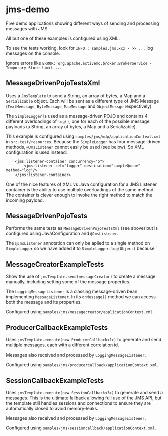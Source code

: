 # jms-demo

Five demo applications showing different ways of sending and processing
messages with JMS.

All but one of these examples is configured using XML.

To see the tests working, look for `INFO : samples.jms.xxx - >> ...` log messages
on the console.

Ignore errors like `ERROR: org.apache.activemq.broker.BrokerService - Temporary Store limit ...`

## MessageDrivenPojoTestsXml

Uses a `JmsTemplate` to send a String, an array of bytes, a Map and
a `Serializable` object.  Each will be sent as a different type of
JMS Message (`TextMeessage`, `ByteMessage`, `MapMessage` and
`ObjectMessge` respectively)

The `SimpleLogger` is used as a message-driven POJO and contains 4
different overloadings of `log()`, one for each of the possible message
payloads (a String, an array of bytes, a Map and a Serializable).

This example is configured using `samples/jms/mdp/applicationContext.xml`
in `src.test/resources`.  Because the `SimpleLogger` has four message-driven
methods, `@JmsListener` cannot easily be used (see below). So XML
configuration is used instead:

```
	<jms:listener-container concurrency="5">
		<jms:listener ref="logger" destination="sampleQueue" method="log"/>
	</jms:listener-container>
```

One of the nice features of XML vs Java configuration for a JMS Listener
container is the ability to use multiple overloadings of the same method.
The container is clever enough to invoke the right method to match the
incoming payload.

## MessageDrivenPojoTests

Performs the same tests as `MessageDrivenPojoTestsXml` (see above) but
is configured using JavaConfiguration and `@JmsListener`.

The `@JmsListener` annotation can only be aplied to a single method on
`SimpleLogger` so we have added it to `SimpleLogger.log(Object)` because
`



## MessageCreatorExampleTests

Show the use of `jmsTemplate.send(messageCreator)` to create a message
manually, including setting some of the message properties.

The `LoggingMessageListener` is a classing message-driven bean implementing
`MessageListener`.  In its `onMessage()` method we can access both the
message and its properties.

Configured using `samples/jms/messagecreator/applicationContext.xml`.

## ProducerCallbackExampleTests

Uses `jmsTemplate.execute(new ProducerCallback<?>)` to generate and send
multiple messages, each with a different correlation id.

Messages also received and processed by `LoggingMessageListener`.

Configured using `samples/jms/producercallback/applicationContext.xml`.

## SessionCallbackExampleTests

Uses `jmsTemplate.execute(new SessionCallback<?>)` to generate and send
a messages.  This is the ultimate fallback allowing full use of the JMS
API, but the template still handles sessions and connections to ensure
they are automatically closed to avoid memory-leaks.

Messages also received and processed by `LoggingMessageListener`.

Configured using `samples/jms/sessioncallback/applicationContext.xml`.


